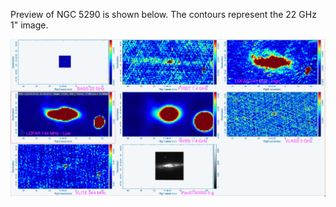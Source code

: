 Preview of NGC 5290 is shown below. The contours represent the 22 GHz 1" image. 

![NGC5290.png](NGC5290.png "NGC5290")

